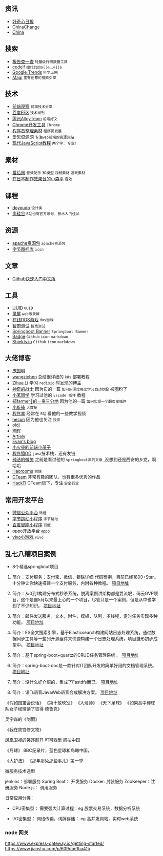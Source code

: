 ## 资讯

- [好奇心日报](http://www.qdaily.com/)
- [ChinaChange](https://chinachange.org/)
- [China](http://www.china.org.cn/)

## 搜索

- [报告查一查](http://report.seedsufe.com/#/index) `轻量级行研数据工具`
- [codelf](https://unbug.github.io/codelf/) `搜代码的o((⊙﹏⊙))o`
- [Google Trends](https://trends.google.com/trends/) `科学上网`
- [Magi](https://magi.com/) `蛮有创意的搜索引擎`
## 技术

- [前端观察](https://qianduan.net/) `前端技术分享`
- [百度FEX](http://fex.baidu.com/) `技术周刊`
- [腾讯AlloyTeam](http://www.alloyteam.com/) `前端好文`
- [Chrome开发工具](https://developers.google.cn/web/tools/chrome-devtools) `Chrome`
- [程序员整理素材](http://tools.stanzhai.site/) `程序员发展`
- [爱思资源网](http://www.aseoe.com/) `专注web前端的资源网站`
- [现代JavaScript教程](https://zh.javascript.info/) `两个字: 专业!`

## 素材

- [爱给网](https://www.aigei.com/) `音效配乐` `3D模型` `视频素材` `游戏素材`
- [在日本制作效果音的小森平](https://taira-komori.jpn.org/freesoundcn.html) `音效`

## 课程

- [doyoudo](https://www.doyoudo.com/) `设计类`
- [尚硅谷](http://www.atguigu.com/download.shtml) `B站也有官方账号，技术入门佳品`

## 资源

- [apache资源包](http://archive.apache.org/dist/) `apache资源包`
- [字节图标库](https://iconpark.bytedance.com) `icon`

## 文章

- [Github快速入门中文版](https://docs.github.com/cn/github/getting-started-with-github/quickstart)

## 工具

- [UUID](http://www.uuid.online/) `UUID`
- [录屏](https://tools.miku.ac/screen_record/) `web版录屏`
- [在线DOS游戏](https://dos.zczc.cz/) `dos游戏`
- [智商测试](https://www.zxgj.cn/m/zhishang) `智商测试`
- [Springboot Banner](https://www.bootschool.net/ascii) `Springboot Banner`
- [Badge](https://badge.fury.io/) `Github` `icon` `markdown`
- [Shields.io](https://shields.io/category/platform-support) `Github` `icon` `markdown`

## 大佬博客

- [庞国明](http://pangguoming.com/about)
- [wangzichen](http://www.codedog.fun/) 总结很详细的 `k8s` 部署教程
- [Zihua Li](https://zihua.li/) 学习 `redisio` 时发现的博主
- [神奇的战士](https://thinkhard.tech/) 因为它的一篇 `如何用深度强化学习自动炒股` 被圈粉了
- [小茗同学](https://haoji.me/) 学习过他的 `vscode 插件` 教程
- [郑farmer🐛的一亩三分地](https://www.zhengqingxin.com/) 因为他的一篇 `如何实现一个翻页笔插件`
- [小旋锋](http://laijianfeng.org/) `大数据`
- [程序羊](https://www.codesheep.cn/) 经常在 `B站` 看他的一些教学视频
- [hecun](http://hecun.site/) 因为他也关注 `投资`
- [oldj](https://oldj.net/about/)
- [陶辉](https://www.taohui.org.cn/)
- [Artiely](https://artiely.gitee.io/)
- [Evan's blog](https://xugaoyi.com/)
- [小火柴的前端小册子](https://xiaohuochai.site/)
- [程序猿DD](https://blog.didispace.com/) `java`技术栈，还有友链
- [纯洁的微笑](http://www.ityouknow.com/) 之前是看过他的 `springboot系列文章` ,没想到还是西安的乡党，啊哈哈
- [Haorooms](https://www.haorooms.com/) `前端`
- [CTeam](https://c.team/) 非常有趣的团队，也有很多优秀的作品
- [HackTl](https://hack.tl/) CTeam旗下，专注 `安全行业`

## 常用开发平台

- [微信公众平台](https://mp.weixin.qq.com/) `微信`
- [字节跳动小程序](https://microapp.bytedance.com/) `字节跳动`
- [百度智能小程序](https://smartprogram.baidu.com/docs/introduction/enter_application/) `百度`
- [oppo开放平台](https://open.oppomobile.com/wiki/doc#id=10522) `oppo`
- [vivo小游戏](https://minigame.vivo.com.cn/documents/#/api/service/newaccount?id=key) `vivo`

## 乱七八糟项目案例

- 8个精选springboot项目

1. 简介：支付服务：支付宝、微信、银联详细 代码案例，目前已经1800+Star。十分钟让你快速搭建一个支付服务，内附各种教程。
[项目地址](https://gitee.com/52itstyle/spring-boot-pay)

2. 简介：从0到1构建分布式秒杀系统，脱离案例讲架构都是耍流氓，码云GVP项目。这个是自5月以来最上心的一个项目，尽管只是一个案例，但是从中也学到了不少知识。
[项目地址](https://gitee.com/52itstyle/spring-boot-seckill)

3. 简介：邮件发送服务，文本，附件，模板，队列，多线程，定时任务实现多种功能。
[项目地址](https://gitee.com/52itstyle/spring-boot-mail)

4. 简介：ES全文搜索引擎，基于Elasticsearch构建网站日志处理系统，通过数据同步工具等一些列开源组件来快速构建一个日志处理系统，项目雏形初步成型中。
[项目地址](https://gitee.com/52itstyle/spring-boot-elasticsearch)

5. 简介：基于spring-boot+quartz的CRUD任务管理系统 。
[项目地址](https://gitee.com/52itstyle/spring-boot-quartz)

6. 简介：spring-boot-doc是一款针对IT团队开发的简单好用的文档管理系统。
[项目地址](https://gitee.com/52itstyle/spring-boot-doc)

7. 简介：没什么好介绍的，集成了Fastdfs而已。
[项目地址](https://gitee.com/52itstyle/spring-boot-fastdfs)

8. 简介：讯飞语音JavaWeb语音合成解决方案。
[项目地址](https://gitee.com/52itstyle/xufei_msc)

《假如国宝会说话》
《第十放映室》
《入殓师》
《天下足球》
《如果高中棒球队女子经理读了彼得·德鲁克》

 吴宇森的《剑雨》

《我在故宫修文物》

凤凰卫视的笑逐颜开
可可西里
 航拍中国

《月球》
BBC纪录片，蓝色星球和鸟瞰中国，

《大护法》
《那年那兔那些事儿》第一季



微服务技术选型

jenkins：部署服务
Spring Boot： 开发服务
Docker: 封装服务
ZooKeeper：注册服务
Node.js： 调用服务

日常应用分类：
- CPU密集型：
需要强大计算过程：eg 股票交易系统，数据分析系统

- I/O密集型：
网络传输，词牌存储： eg 高并发网站，实时web系统


### node 网关

https://www.express-gateway.io/getting-started/
https://www.jianshu.com/p/609dae1ba41b







